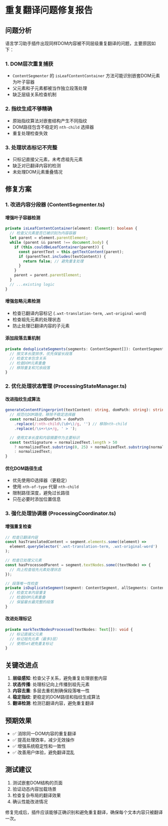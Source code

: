 # 重复翻译问题修复报告

## 问题分析

语言学习助手插件出现同样DOM内容被不同层级重复翻译的问题，主要原因如下：

### 1. DOM层次重复捕获

- `ContentSegmenter` 的 `isLeafContentContainer` 方法可能识别嵌套DOM元素为叶子容器
- 父元素和子元素都被当作独立段落处理
- 缺乏层级关系检查机制

### 2. 指纹生成不够精确

- 原始指纹算法对嵌套结构产生不同指纹
- DOM路径包含不稳定的 `nth-child` 选择器
- 重复处理检查失效

### 3. 处理状态标记不完整

- 只标记直接父元素，未考虑祖先元素
- 缺乏对已翻译内容的检测
- 未处理DOM元素重叠情况

## 修复方案

### 1. 改进内容分段器 (ContentSegmenter.ts)

#### 增强叶子容器检测

```typescript
private isLeafContentContainer(element: Element): boolean {
  // 检查父元素是否已被识别为内容容器
  let parent = element.parentElement;
  while (parent && parent !== document.body) {
    if (this.couldBeLeafContainer(parent)) {
      const parentText = this.getTextContent(parent);
      if (parentText.includes(textContent)) {
        return false; // 避免重复处理
      }
    }
    parent = parent.parentElement;
  }
  // ...existing logic
}
```

#### 增强忽略元素检测

- 检查已翻译内容标记 (`.wxt-translation-term`, `.wxt-original-word`)
- 检查祖先元素的处理状态
- 防止处理已翻译内容的子元素

#### 添加段落去重机制

```typescript
private deduplicateSegments(segments: ContentSegment[]): ContentSegment[] {
  // 按文本长度排序，优先保留长段落
  // 检查文本包含关系
  // 检查DOM元素重叠
  // 移除重复和冗余段落
}
```

### 2. 优化处理状态管理 (ProcessingStateManager.ts)

#### 改进指纹生成算法

```typescript
generateContentFingerprint(textContent: string, domPath: string): string {
  // 规范化DOM路径，移除不稳定选择器
  const normalizedDomPath = domPath
    .replace(/:nth-child\(\d+\)/g, '') // 移除nth-child
    .replace(/\s+>\s+/g, ' > ');

  // 使用文本长度和内容摘要作为主要标识
  const textSignature = normalizedText.length > 50
    ? normalizedText.substring(0, 25) + normalizedText.substring(normalizedText.length - 25)
    : normalizedText;
}
```

#### 优化DOM路径生成

- 优先使用ID选择器（更稳定）
- 使用 `nth-of-type` 代替 `nth-child`
- 限制路径深度，避免过长路径
- 只在必要时添加位置信息

### 3. 强化处理协调器 (ProcessingCoordinator.ts)

#### 增强重复检查

```typescript
// 检查已翻译内容
const hasTranslatedContent = segment.elements.some((element) =>
  element.querySelector('.wxt-translation-term, .wxt-original-word')
);

// 检查已处理父元素
const hasProcessedParent = segment.textNodes.some((textNode) => {
  // 向上检查祖先元素处理状态
});

// 段落唯一性检查
private isDuplicateSegment(segment: ContentSegment, allSegments: ContentSegment[]): boolean {
  // 检查文本内容重复
  // 检查DOM元素重叠
  // 保留最长最完整的段落
}
```

#### 改进处理标记

```typescript
private markTextNodesProcessed(textNodes: Text[]): void {
  // 标记直接父元素
  // 标记祖先元素（最多3层）
  // 使用Set避免重复标记
}
```

## 关键改进点

1. **层级感知**: 检查父子关系，避免重复处理嵌套内容
2. **状态传播**: 处理标记向上传播到祖先元素
3. **内容去重**: 多层去重机制确保段落唯一性
4. **稳定指纹**: 更稳定的DOM路径和指纹生成算法
5. **翻译检测**: 检测已翻译内容，避免重复翻译

## 预期效果

- ✅ 消除同一DOM内容的重复翻译
- ✅ 提高处理效率，减少无效操作
- ✅ 增强系统稳定性和一致性
- ✅ 改善用户体验，避免翻译混乱

## 测试建议

1. 测试嵌套DOM结构的页面
2. 验证动态内容加载场景
3. 检查复杂布局的翻译效果
4. 确认性能改进情况

修复完成后，插件应该能够正确识别和避免重复翻译，确保每个文本内容只被翻译一次。
